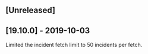 ## [Unreleased]


## [19.10.0] - 2019-10-03
Limited the incident fetch limit to 50 incidents per fetch.

